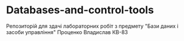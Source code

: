 # Databases-and-control-tools
Репозиторій для здачі лабораторних робіт з предмету "Бази даних і засоби управління"
Проценко Владислав КВ-83
